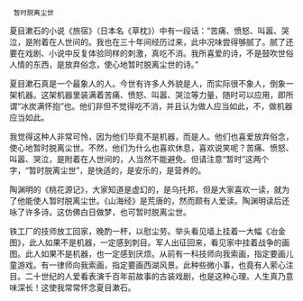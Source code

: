      暂时脱离尘世 

   夏目漱石的小说《旅宿》（日本名《草枕》）中有一段话：“苦痛、愤怒、叫嚣、哭泣，是附着在人世间的。我也在三十年间经历过来，此中况味尝得够腻了。腻了还要在戏剧、小说中反复体验同样的刺激，真吃不消。我所喜爱的诗，不是鼓吹世俗人情的东西，是放弃俗念，使心地暂时脱离尘世的诗。” 

   夏目漱石真是一个最象人的人。今世有许多人外貌是人，而实际很不象人，倒象一架机器。这架机器里装满着苦痛、愤怒、叫嚣、哭泣等力量，随时可以应用，即所谓“冰炭满怀抱”也。他们非但不觉得吃不消，并且认为做人应当如此，不，做机器应当如此。 

   我觉得这种人非常可怜，因为他们毕竟不是机器，而是人。他们也喜爱放弃俗念，使心地暂时脱离尘世。不然，他们为什么也喜欢休息，喜欢说笑呢？苦痛、愤怒、叫嚣、哭泣，是附着在人世间的，人当然不能避免。但请注意“暂时”这两个字，“暂时脱离尘世”，是快适的，是安乐的，是营养的。 

   陶渊明的《桃花源记》，大家知道是虚幻的，是乌托邦，但是大家喜欢一读，就为了他能使人暂时脱离尘世。《山海经》是荒唐的，然而颇有人爱读。陶渊明读后还咏了许多诗。这仿佛白日做梦，也可暂时脱离尘世。 

   铁工厂的技师放工回家，晚酌一杯，以慰尘劳。举头看见墙上挂着一大幅《冶金图》，此人如果不是机器，一定感到刺目。军人出征回来，看见家中挂着战争的画图。此人如果不是机器，也一定感到厌烦。从前有一科技师向我索画，指定要画儿童游戏。有一律师向我索画，指定要画西湖风景。此种些微小事，也竟有人萦心注目。二十世纪的人爱看表演千百年前故事的古装戏剧，也是这种心理。人生真乃意味深长！这使我常常怀念夏目漱石。 

